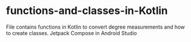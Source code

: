 # functions-and-classes-in-Kotlin

File contains functions in Kotlin to convert degree measurements and how to create classes.
Jetpack Compose in Android Studio
